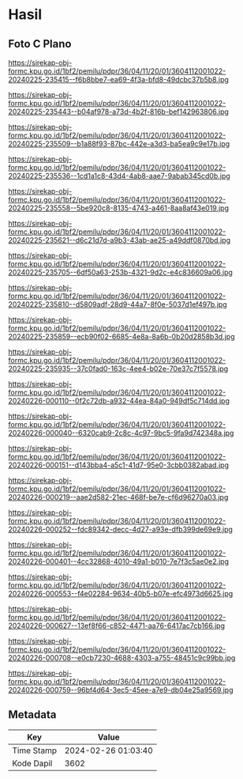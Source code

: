 # Hasil

## Foto C Plano

https://sirekap-obj-formc.kpu.go.id/1bf2/pemilu/pdpr/36/04/11/20/01/3604112001022-20240225-235415--f6b8bbe7-ea69-4f3a-bfd8-49dcbc37b5b8.jpg

https://sirekap-obj-formc.kpu.go.id/1bf2/pemilu/pdpr/36/04/11/20/01/3604112001022-20240225-235443--b04af978-a73d-4b2f-816b-bef142963806.jpg

https://sirekap-obj-formc.kpu.go.id/1bf2/pemilu/pdpr/36/04/11/20/01/3604112001022-20240225-235509--b1a88f93-87bc-442e-a3d3-ba5ea9c9e17b.jpg

https://sirekap-obj-formc.kpu.go.id/1bf2/pemilu/pdpr/36/04/11/20/01/3604112001022-20240225-235536--1cd1a1c8-43d4-4ab8-aae7-9abab345cd0b.jpg

https://sirekap-obj-formc.kpu.go.id/1bf2/pemilu/pdpr/36/04/11/20/01/3604112001022-20240225-235558--5be920c8-8135-4743-a461-8aa8af43e019.jpg

https://sirekap-obj-formc.kpu.go.id/1bf2/pemilu/pdpr/36/04/11/20/01/3604112001022-20240225-235621--d6c21d7d-a9b3-43ab-ae25-a49ddf0870bd.jpg

https://sirekap-obj-formc.kpu.go.id/1bf2/pemilu/pdpr/36/04/11/20/01/3604112001022-20240225-235705--6df50a63-253b-4321-9d2c-e4c836609a06.jpg

https://sirekap-obj-formc.kpu.go.id/1bf2/pemilu/pdpr/36/04/11/20/01/3604112001022-20240225-235810--d5809adf-28d9-44a7-8f0e-5037d1ef497b.jpg

https://sirekap-obj-formc.kpu.go.id/1bf2/pemilu/pdpr/36/04/11/20/01/3604112001022-20240225-235859--ecb90f02-6685-4e8a-8a6b-0b20d2858b3d.jpg

https://sirekap-obj-formc.kpu.go.id/1bf2/pemilu/pdpr/36/04/11/20/01/3604112001022-20240225-235935--37c0fad0-163c-4ee4-b02e-70e37c7f5578.jpg

https://sirekap-obj-formc.kpu.go.id/1bf2/pemilu/pdpr/36/04/11/20/01/3604112001022-20240226-000110--0f2c72db-a932-44ea-84a0-949df5c714dd.jpg

https://sirekap-obj-formc.kpu.go.id/1bf2/pemilu/pdpr/36/04/11/20/01/3604112001022-20240226-000040--6320cab9-2c8c-4c97-9bc5-9fa9d742348a.jpg

https://sirekap-obj-formc.kpu.go.id/1bf2/pemilu/pdpr/36/04/11/20/01/3604112001022-20240226-000151--d143bba4-a5c1-41d7-95e0-3cbb0382abad.jpg

https://sirekap-obj-formc.kpu.go.id/1bf2/pemilu/pdpr/36/04/11/20/01/3604112001022-20240226-000219--aae2d582-21ec-468f-be7e-cf6d96270a03.jpg

https://sirekap-obj-formc.kpu.go.id/1bf2/pemilu/pdpr/36/04/11/20/01/3604112001022-20240226-000252--fdc89342-decc-4d27-a93e-dfb399de69e9.jpg

https://sirekap-obj-formc.kpu.go.id/1bf2/pemilu/pdpr/36/04/11/20/01/3604112001022-20240226-000401--4cc32868-4010-49a1-b010-7e7f3c5ae0e2.jpg

https://sirekap-obj-formc.kpu.go.id/1bf2/pemilu/pdpr/36/04/11/20/01/3604112001022-20240226-000553--f4e02284-9634-40b5-b07e-efc4973d6625.jpg

https://sirekap-obj-formc.kpu.go.id/1bf2/pemilu/pdpr/36/04/11/20/01/3604112001022-20240226-000627--13ef8f66-c852-4471-aa76-6417ac7cb166.jpg

https://sirekap-obj-formc.kpu.go.id/1bf2/pemilu/pdpr/36/04/11/20/01/3604112001022-20240226-000708--e0cb7230-4688-4303-a755-48451c9c99bb.jpg

https://sirekap-obj-formc.kpu.go.id/1bf2/pemilu/pdpr/36/04/11/20/01/3604112001022-20240226-000759--96bf4d64-3ec5-45ee-a7e9-db04e25a9569.jpg


## Metadata

| Key        | Value               |
| ---------- | ------------------- |
| Time Stamp | 2024-02-26 01:03:40 |
| Kode Dapil | 3602                |



